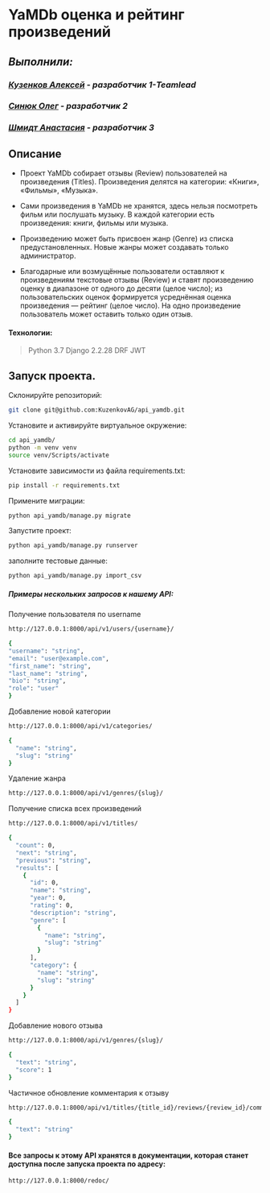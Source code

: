 # YaMDb оценка и рейтинг произведений
## _Выполнили:_
### _[Кузенков Алексей][df1] - разработчик 1-Teamlead_
### _[Синюк Олег][df3] - разработчик 2_
### _[Шмидт Анастасия][df2] - разработчик 3_

## Описание
- Проект YaMDb собирает отзывы (Review) пользователей на произведения (Titles). Произведения делятся на категории: «Книги», «Фильмы», «Музыка». 

- Сами произведения в YaMDb не хранятся, здесь нельзя посмотреть фильм или послушать музыку. В каждой категории есть произведения: книги, фильмы или музыка.

- Произведению может быть присвоен жанр (Genre) из списка предустановленных. Новые жанры может создавать только администратор.

- Благодарные или возмущённые пользователи оставляют к произведениям текстовые отзывы (Review) и ставят произведению оценку в диапазоне от одного до десяти (целое число); из пользовательских оценок формируется усреднённая оценка произведения — рейтинг (целое число). На одно произведение пользователь может оставить только один отзыв.
#### Технологии:
> Python 3.7
> Django 2.2.28
> DRF
> JWT

## Запуск проекта.

Склонируйте репозиторий:

```sh
git clone git@github.com:KuzenkovAG/api_yamdb.git
```

Установите и активируйте виртуальное окружение:

```sh
cd api_yamdb/
python -m venv venv
source venv/Scripts/activate
```

Установите зависимости из файла requirements.txt:

```sh
pip install -r requirements.txt
```

Примените миграции:

```sh
python api_yamdb/manage.py migrate
```

Запустите проект:

```sh
python api_yamdb/manage.py runserver
```

заполните тестовые данные:

```sh
python api_yamdb/manage.py import_csv
```
##### Примеры нескольких запросов к нашему API:
Получение пользователя по username
```sh
http://127.0.0.1:8000/api/v1/users/{username}/
```
```sh
{
"username": "string",
"email": "user@example.com",
"first_name": "string",
"last_name": "string",
"bio": "string",
"role": "user"
}
```
Добавление новой категории
```sh
http://127.0.0.1:8000/api/v1/categories/
```
```sh
{
  "name": "string",
  "slug": "string"
}
```
Удаление жанра
```sh
http://127.0.0.1:8000/api/v1/genres/{slug}/
```
Получение списка всех произведений
```sh
http://127.0.0.1:8000/api/v1/titles/
```
```sh
{
  "count": 0,
  "next": "string",
  "previous": "string",
  "results": [
    {
      "id": 0,
      "name": "string",
      "year": 0,
      "rating": 0,
      "description": "string",
      "genre": [
        {
          "name": "string",
          "slug": "string"
        }
      ],
      "category": {
        "name": "string",
        "slug": "string"
      }
    }
  ]
}
```
Добавление нового отзыва
```sh
http://127.0.0.1:8000/api/v1/genres/{slug}/
```
```sh
{
  "text": "string",
  "score": 1
}
```
Частичное обновление комментария к отзыву
```sh
http://127.0.0.1:8000/api/v1/titles/{title_id}/reviews/{review_id}/comments/{comment_id}/
```
```sh
{
  "text": "string"
}
```

#### Все запросы к этому API хранятся в документации, которая станет доступна после запуска проекта по  адресу:


```sh
http://127.0.0.1:8000/redoc/
```


   [df1]: <https://github.com/KuzenkovAG>
   [df2]: <https://github.com/NASTY-SMIT>
   [df3]: <https://github.com/olegsinyuk>

